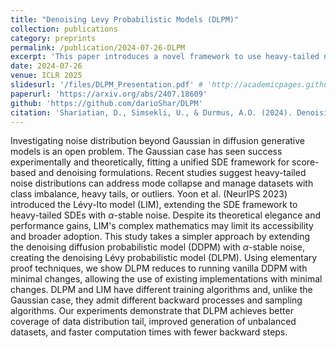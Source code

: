 ```yaml
---
title: "Denoising Levy Probabilistic Models (DLPM)"
collection: publications
category: preprints
permalink: /publication/2024-07-26-DLPM
excerpt: 'This paper introduces a novel framework to use heavy-tailed noise in the denoising diffusion paradigm, which constitutes a generalization of the original DDPM method. Using heavy-tailed noise is shown to bring benefits in various contexts: heavy-tailed data distributions, better robustness to class imbalance, and smaller computational time.'
date: 2024-07-26
venue: ICLR 2025
slidesurl: '/files/DLPM_Presentation.pdf' # 'http://academicpages.github.io/files/slides1.pdf'
paperurl: 'https://arxiv.org/abs/2407.18609'
github: 'https://github.com/darioShar/DLPM'
citation: 'Shariatian, D., Simsekli, U., & Durmus, A.O. (2024). Denoising Lévy Probabilistic Models. ArXiv, abs/2407.18609.'
---
```


Investigating noise distribution beyond Gaussian in diffusion generative models is an open problem. The Gaussian case has seen success experimentally and theoretically, fitting a unified SDE framework for score-based and denoising formulations. Recent studies suggest heavy-tailed noise distributions can address mode collapse and manage datasets with class imbalance, heavy tails, or outliers. Yoon et al. (NeurIPS 2023) introduced the Lévy-Ito model (LIM), extending the SDE framework to heavy-tailed SDEs with $\alpha$-stable noise. Despite its theoretical elegance and performance gains, LIM's complex mathematics may limit its accessibility and broader adoption. This study takes a simpler approach by extending the denoising diffusion probabilistic model (DDPM) with $\alpha$-stable noise, creating the denoising Lévy probabilistic model (DLPM). Using elementary proof techniques, we show DLPM reduces to running vanilla DDPM with minimal changes, allowing the use of existing implementations with minimal changes. DLPM and LIM have different training algorithms and, unlike the Gaussian case, they admit different backward processes and sampling algorithms. Our experiments demonstrate that DLPM achieves better coverage of data distribution tail, improved generation of unbalanced datasets, and faster computation times with fewer backward steps.